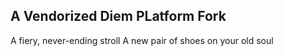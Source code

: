 ## A Vendorized Diem PLatform Fork
A fiery, never-ending stroll 
A new pair of shoes on your old soul

